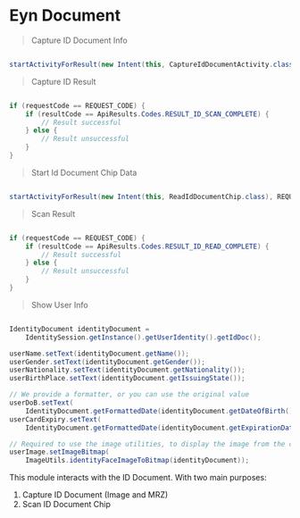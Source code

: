 # Eyn Document

> Capture ID Document Info

```kotlin
```

```java
startActivityForResult(new Intent(this, CaptureIdDocumentActivity.class), REQUEST_CODE);
```

> Capture ID Result

```kotlin
```

```java
if (requestCode == REQUEST_CODE) {
	if (resultCode == ApiResults.Codes.RESULT_ID_SCAN_COMPLETE) {
		// Result successful
	} else {
		// Result unsuccessful
    }
}
```

> Start Id Document Chip Data

```kotlin
```

```java
startActivityForResult(new Intent(this, ReadIdDocumentChip.class), REQUEST_CODE);
```

> Scan Result

```kotlin
```

```java
if (requestCode == REQUEST_CODE) {
	if (resultCode == ApiResults.Codes.RESULT_ID_READ_COMPLETE) {
		// Result successful
	} else {
		// Result unsuccessful
    }
}
```

> Show User Info

```kotlin
```

```java
IdentityDocument identityDocument =
	IdentitySession.getInstance().getUserIdentity().getIdDoc();

userName.setText(identityDocument.getName());
userGender.setText(identityDocument.getGender());
userNationality.setText(identityDocument.getNationality());
userBirthPlace.setText(identityDocument.getIssuingState());

// We provide a formatter, or you can use the original value
userDoB.setText(
	IdentityDocument.getFormattedDate(identityDocument.getDateOfBirth()));
userCardExpiry.setText(
	IdentityDocument.getFormattedDate(identityDocument.getExpirationDate()));

// Required to use the image utilities, to display the image from the chip
userImage.setImageBitmap(
	ImageUtils.identityFaceImageToBitmap(identityDocument));
```

This module interacts with the ID Document. With two main purposes:

1. Capture ID Document (Image and MRZ)
2. Scan ID Document Chip